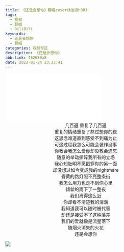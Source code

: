 ```yaml
---
title: 《还是会想你》翻唱cover林达浪h3R3
tags:
  - 视频
  - 翻唱
  - BiliBili
keywords:
  - 还是会想你
  - 翻唱
categories: 视频专区
description: 《还是会想你》
abbrlink: 462680a8
date: 2023-01-24 23:33:41
---
```

<div class="aspect-ratio">
<iframe src="//player.bilibili.com/player.html?aid=522016650&bvid=BV13M411y7nN&cid=945311111&page=1" scrolling="no" border="0" frameborder="no" framespacing="0" allowfullscreen="true"> </iframe>
</div>

<div style="text-align:center">
几百遍 重复了几百遍<br>
重复的情绪重复了熬过想你的夜<br>
这思念难道直到感受不到痛为止<br>
可这过程我怎么可能会装作没事<br>
你教会我怎么爱你却没教会遗忘<br>
随意的举动撕碎我所有的立场<br>
我心知肚明不愿戳穿你的另一面<br>
却没想过如今变成我的nightmare<br>
昏黄的路灯照不亮整条街<br>
我怎么用力也走不到你心里<br>
倾盆的雨下了一整夜<br>
我们离得这么近<br>
你却看不清楚我的泪滴<br>
我知道我可以随时被代替<br>
却还是接受不了这种落差<br>
我们的爱就像是流星落下<br>
随烟火消失的火花<br>
还是会想你
</div>

![](https://s2.loli.net/2022/11/24/siMAqL1Zewz3QlJ.webp)